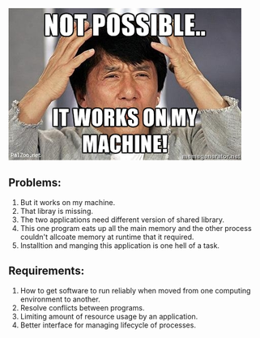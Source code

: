 ![](./images/works-on-my-machine.jpg)

## Problems:
1. But it works on my machine.
2. That libray is missing.
3. The two applications need different version of shared library.
4. This one program eats up all the main memory and the other process couldn't allcoate memory at runtime that it required.
5. Installtion and manging this application is one hell of a task.


## Requirements:
1. How to get software to run reliably when moved from one computing environment to another.
2. Resolve conflicts between programs.
3. Limiting amount of resource usage by an application.
4. Better interface for managing lifecycle of processes.